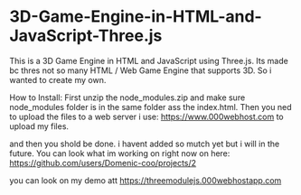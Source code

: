 # 3D-Game-Engine-in-HTML-and-JavaScript-Three.js

This is a 3D Game Engine in HTML and JavaScript using Three.js.
Its made bc thres not so many HTML / Web Game Engine that supports 3D.
So i wanted to create my own.

How to Install:
First unzip the node_modules.zip and make sure node_modules folder is in the same folder ass the index.html.
Then you ned to upload the files to a web server i use: https://www.000webhost.com to upload my files.

and then you shold be done.
i havent added so mutch yet but i will in the future.
You can look what im working on right now on here: https://github.com/users/Domenic-coo/projects/2

you can look on my demo att https://threemodulejs.000webhostapp.com

